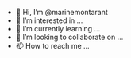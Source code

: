 - 👋 Hi, I’m @marinemontarant
- 👀 I’m interested in ...
- 🌱 I’m currently learning ...
- 💞️ I’m looking to collaborate on ...
- 📫 How to reach me ...

<!---
marinemontarant/marinemontarant is a ✨ special ✨ repository because its `README.md` (this file) appears on your GitHub profile.
You can click the Preview link to take a look at your changes.
--->
